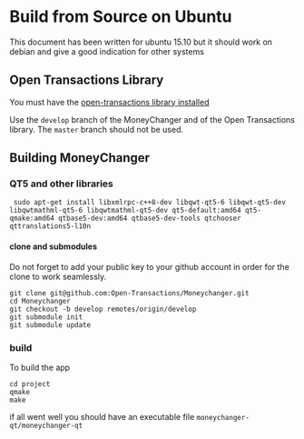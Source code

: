 # Build from Source on Ubuntu

This document has been written for ubuntu 15.10 but it should work on debian and give a good indication for other systems

## Open Transactions Library

You must have the [open-transactions library installed](https://github.com/Open-Transactions/opentxs-notary/blob/develop/docs/INSTALL-Debian_Ubuntu.txt)

Use the `develop` branch of the MoneyChanger and of the Open Transactions library. The `master` branch should not be used.

## Building MoneyChanger

### QT5 and other libraries
 
     sudo apt-get install libxmlrpc-c++8-dev libqwt-qt5-6 libqwt-qt5-dev libqwtmathml-qt5-6 libqwtmathml-qt5-dev qt5-default:amd64 qt5-qmake:amd64 qtbase5-dev:amd64 qtbase5-dev-tools qtchooser qttranslations5-l10n

#### clone and submodules

Do not forget to add your public key to your github account in order for the clone to work seamlessly.

    git clone git@github.com:Open-Transactions/Moneychanger.git 
    cd Moneychanger
    git checkout -b develop remotes/origin/develop
    git submodule init
    git submodule update
  
### build

To build the app 

    cd project
    qmake
    make
  
if all went well you should have an executable file `moneychanger-qt/moneychanger-qt` 
